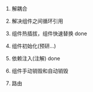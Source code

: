 1. 解耦合              
2. 解决组件之间循环引用
3. 组件热插拔，组件快速替换     done
4. 组件初始化(预研...)

5. 依赖注入(注解)  done

6. 组件手动销毁和自动销毁
7. 路由